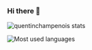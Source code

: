 ### Hi there 👋

![quentinchampenois stats](https://github-readme-stats.vercel.app/api?username=quentinchampenois)

![Most used languages](https://github-readme-stats.vercel.app/api/top-langs/?username=quentinchampenois)
